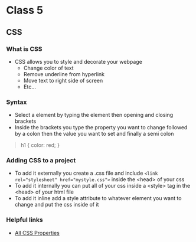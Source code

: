 # Class 5

## CSS

### What is CSS

- CSS allows you to style and decorate your webpage
  - Change color of text
  - Remove underline from hyperlink
  - Move text to right side of screen
  - Etc...

### Syntax

- Select a element by typing the element then opening and closing brackets
- Inside the brackets you type the property you want to change followed by a colon then the value you want to set and finally a semi colon

> h1 {
    color: red;
}

### Adding CSS to a project

- To add it externally you create a .css file and include `<link rel="stylesheet" href="mystyle.css">` inside the &lt;head> of your css
- To add it internally you can put all of your css inside a &lt;style> tag in the &lt;head> of your html file
- To add it inline add a style attribute to whatever element you want to change and put the css inside of it

### Helpful links

- [All CSS Properties](https://developer.mozilla.org/en-US/docs/Web/CSS/Reference#index)
